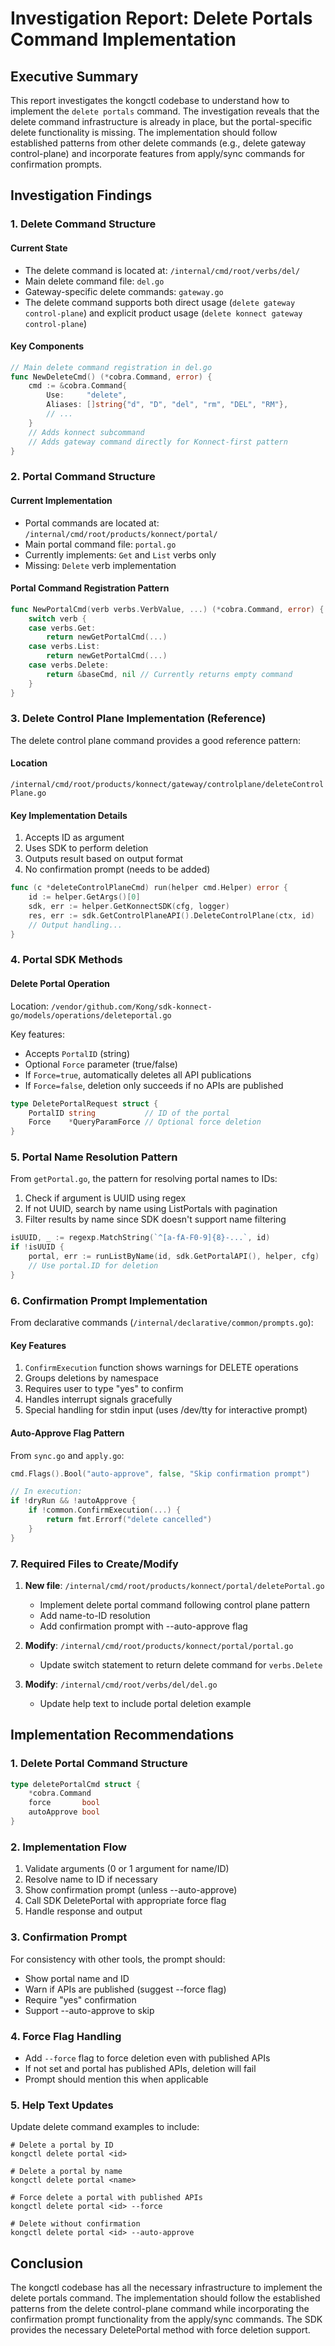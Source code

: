 # Investigation Report: Delete Portals Command Implementation

## Executive Summary

This report investigates the kongctl codebase to understand how to implement the `delete portals` command. The investigation reveals that the delete command infrastructure is already in place, but the portal-specific delete functionality is missing. The implementation should follow established patterns from other delete commands (e.g., delete gateway control-plane) and incorporate features from apply/sync commands for confirmation prompts.

## Investigation Findings

### 1. Delete Command Structure

#### Current State
- The delete command is located at: `/internal/cmd/root/verbs/del/`
- Main delete command file: `del.go`
- Gateway-specific delete commands: `gateway.go`
- The delete command supports both direct usage (`delete gateway control-plane`) and explicit product usage (`delete konnect gateway control-plane`)

#### Key Components
```go
// Main delete command registration in del.go
func NewDeleteCmd() (*cobra.Command, error) {
    cmd := &cobra.Command{
        Use:     "delete",
        Aliases: []string{"d", "D", "del", "rm", "DEL", "RM"},
        // ...
    }
    // Adds konnect subcommand
    // Adds gateway command directly for Konnect-first pattern
}
```

### 2. Portal Command Structure

#### Current Implementation
- Portal commands are located at: `/internal/cmd/root/products/konnect/portal/`
- Main portal command file: `portal.go`
- Currently implements: `Get` and `List` verbs only
- Missing: `Delete` verb implementation

#### Portal Command Registration Pattern
```go
func NewPortalCmd(verb verbs.VerbValue, ...) (*cobra.Command, error) {
    switch verb {
    case verbs.Get:
        return newGetPortalCmd(...)
    case verbs.List:
        return newGetPortalCmd(...)
    case verbs.Delete:
        return &baseCmd, nil // Currently returns empty command
    }
}
```

### 3. Delete Control Plane Implementation (Reference)

The delete control plane command provides a good reference pattern:

#### Location
`/internal/cmd/root/products/konnect/gateway/controlplane/deleteControlPlane.go`

#### Key Implementation Details
1. Accepts ID as argument
2. Uses SDK to perform deletion
3. Outputs result based on output format
4. No confirmation prompt (needs to be added)

```go
func (c *deleteControlPlaneCmd) run(helper cmd.Helper) error {
    id := helper.GetArgs()[0]
    sdk, err := helper.GetKonnectSDK(cfg, logger)
    res, err := sdk.GetControlPlaneAPI().DeleteControlPlane(ctx, id)
    // Output handling...
}
```

### 4. Portal SDK Methods

#### Delete Portal Operation
Location: `/vendor/github.com/Kong/sdk-konnect-go/models/operations/deleteportal.go`

Key features:
- Accepts `PortalID` (string)
- Optional `Force` parameter (true/false)
- If `Force=true`, automatically deletes all API publications
- If `Force=false`, deletion only succeeds if no APIs are published

```go
type DeletePortalRequest struct {
    PortalID string           // ID of the portal
    Force    *QueryParamForce // Optional force deletion
}
```

### 5. Portal Name Resolution Pattern

From `getPortal.go`, the pattern for resolving portal names to IDs:

1. Check if argument is UUID using regex
2. If not UUID, search by name using ListPortals with pagination
3. Filter results by name since SDK doesn't support name filtering

```go
isUUID, _ := regexp.MatchString(`^[a-fA-F0-9]{8}-...`, id)
if !isUUID {
    portal, err := runListByName(id, sdk.GetPortalAPI(), helper, cfg)
    // Use portal.ID for deletion
}
```

### 6. Confirmation Prompt Implementation

From declarative commands (`/internal/declarative/common/prompts.go`):

#### Key Features
1. `ConfirmExecution` function shows warnings for DELETE operations
2. Groups deletions by namespace
3. Requires user to type "yes" to confirm
4. Handles interrupt signals gracefully
5. Special handling for stdin input (uses /dev/tty for interactive prompt)

#### Auto-Approve Flag Pattern
From `sync.go` and `apply.go`:
```go
cmd.Flags().Bool("auto-approve", false, "Skip confirmation prompt")

// In execution:
if !dryRun && !autoApprove {
    if !common.ConfirmExecution(...) {
        return fmt.Errorf("delete cancelled")
    }
}
```

### 7. Required Files to Create/Modify

1. **New file**: `/internal/cmd/root/products/konnect/portal/deletePortal.go`
   - Implement delete portal command following control plane pattern
   - Add name-to-ID resolution
   - Add confirmation prompt with --auto-approve flag

2. **Modify**: `/internal/cmd/root/products/konnect/portal/portal.go`
   - Update switch statement to return delete command for `verbs.Delete`

3. **Modify**: `/internal/cmd/root/verbs/del/del.go`
   - Update help text to include portal deletion example

## Implementation Recommendations

### 1. Delete Portal Command Structure

```go
type deletePortalCmd struct {
    *cobra.Command
    force       bool
    autoApprove bool
}
```

### 2. Implementation Flow

1. Validate arguments (0 or 1 argument for name/ID)
2. Resolve name to ID if necessary
3. Show confirmation prompt (unless --auto-approve)
4. Call SDK DeletePortal with appropriate force flag
5. Handle response and output

### 3. Confirmation Prompt

For consistency with other tools, the prompt should:
- Show portal name and ID
- Warn if APIs are published (suggest --force flag)
- Require "yes" confirmation
- Support --auto-approve to skip

### 4. Force Flag Handling

- Add `--force` flag to force deletion even with published APIs
- If not set and portal has published APIs, deletion will fail
- Prompt should mention this when applicable

### 5. Help Text Updates

Update delete command examples to include:
```
# Delete a portal by ID
kongctl delete portal <id>

# Delete a portal by name
kongctl delete portal <name>

# Force delete a portal with published APIs
kongctl delete portal <id> --force

# Delete without confirmation
kongctl delete portal <id> --auto-approve
```

## Conclusion

The kongctl codebase has all the necessary infrastructure to implement the delete portals command. The implementation should follow the established patterns from the delete control-plane command while incorporating the confirmation prompt functionality from the apply/sync commands. The SDK provides the necessary DeletePortal method with force deletion support.